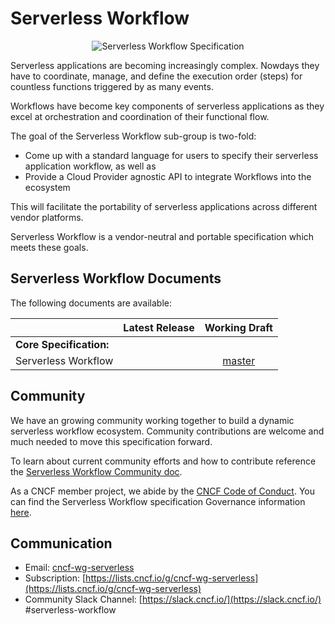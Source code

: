 # Serverless Workflow

<p align="center">
<img src="media/sw-logo.png" alt="Serverless Workflow Specification"/>
</p>

Serverless applications are becoming increasingly complex. Nowdays they have to coordinate, manage, and define
the execution order (steps) for countless functions triggered by as many events.

Workflows have become key components of serverless applications as they excel at orchestration and coordination
of their functional flow. 

The goal of the Serverless Workflow sub-group is two-fold:
- Come up with a standard language for users to specify their serverless application workflow, as well as 
- Provide a Cloud Provider agnostic API to integrate Workflows into the ecosystem

This will facilitate the portability of serverless applications across different vendor platforms.

Serverless Workflow is a vendor-neutral and portable specification which meets these goals.

## Serverless Workflow Documents

The following documents are available:

|                               |                                 Latest Release                                  |                                    Working Draft                                    |
| :---------------------------- | :-----------------------------------------------------------------------------: | :---------------------------------------------------------------------------------: |
| **Core Specification:**       |
| Serverless Workflow           |                    |          [master](https://github.com/cncf/wg-serverless/blob/master/workflow/spec/spec.md)  |


## Community

We have an growing community working together to build a dynamic serverless workflow
ecosystem. Community contributions are welcome and much needed to move this specification forward. 

To learn about current community efforts and how to contribute 
reference the [Serverless Workflow Community doc](community/readme.md).

As a CNCF member project, we abide by the [CNCF Code of Conduct](https://github.com/cncf/foundation/blob/master/code-of-conduct.md).
You can find the Serverless Workflow specification Governance information [here](governance/readme.md).
  
## Communication

- Email: [cncf-wg-serverless](mailto:cncf-wg-serverless@lists.cncf.io)
- Subscription: [https://lists.cncf.io/g/cncf-wg-serverless](https://lists.cncf.io/g/cncf-wg-serverless)
- Community Slack Channel: [https://slack.cncf.io/](https://slack.cncf.io/) #serverless-workflow
